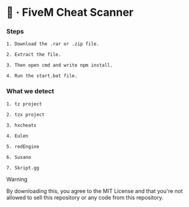 # 🚀 · FiveM Cheat Scanner

### **Steps**

```
1. Download the .rar or .zip file.

2. Extract the file.

3. Then open cmd and write npm install.

4. Run the start.bat file.
```

### **What we detect**

```
1. tz project

2. tzx project

3. hxcheats

4. Eulen

5. redEngine

6. Susano

7. Skript.gg
```


> [!WARNING]
> By downloading this, you agree to the MIT License and that you're not allowed to sell this repository or any code from this repository.

